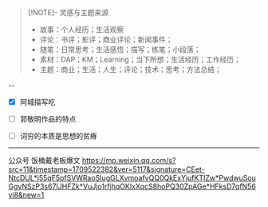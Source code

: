 
> [!NOTE]- 灵感与主题来源
> - 故事：个人经历；生活观察
> - 评论：书评；影评；商业评论；新闻事件；
> - 随笔：日常思考；生活感悟；描写；练笔；小段落；
> - 素材：DAP；KM；Learning；当下所想；生活经历；工作经历；
> - 主题：商业；生活；人生；评论；技术；思考；方法总结；


--


- [x] 阿城描写吃
- [ ] 郭敬明作品的特点
- [ ] 词穷的本质是思想的贫瘠


---

公众号
饭桶戴老板爆文
https://mp.weixin.qq.com/s?src=11&timestamp=1709522382&ver=5117&signature=CEet-NtcDUL*j55qF5pfSVWRaoSIugGLXvmoafvQQ0QkExYjufKTIZw*PwdwuSouGgyNSzP3s67IJHFZk*VuJjo1rfjhqOKIxXqcS8hoPQ30ZpAGe*HFksD7qfN56yi8&new=1

